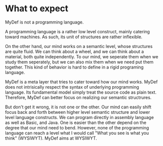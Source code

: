 # What to expect

MyDef is not a programming language. 

A programming language is a rather low level construct, mainly catering toward machines. As such, its unit of structures are rather inflexible. 

On the other hand, our mind works on a semantic level, whose structures are quite fluid. We can think about a wheel, and we can think about a material, both quite independently. To our mind, we seperate them when we study them seperately, but we can also mix them when we need put them together. This kind of behavior is hard to define in a rigid programing language. 

MyDef is a meta layer that tries to cater toward how our mind works. MyDef does not intrisically respect the syntax of underlying programming language. Its fundamental model simply treat the source code as plain text. Therefore, MyDef can better focus on realizing our semantic structrures.

But don't get it wrong, it is not one or the other. Our mind can easily shift focus back and forth between higher level semantic structure and lower level language constructs. We can program directly in assembly language as well as Basic, and Java. One is easier than the other depend on the degree that our mind need to bend. However, none of the programming language can reach a level what I would call "What you see is what you think" (WYSIWYT). MyDef aims at WYSIWYT.


